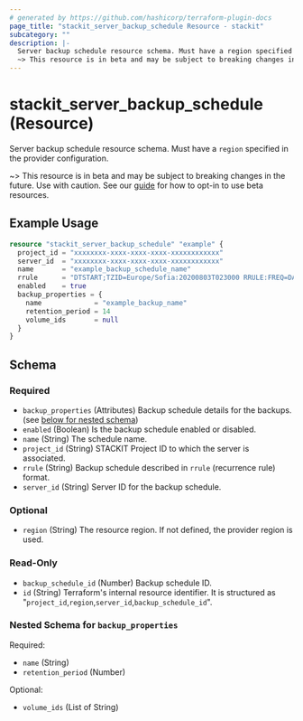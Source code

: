 ```yaml
---
# generated by https://github.com/hashicorp/terraform-plugin-docs
page_title: "stackit_server_backup_schedule Resource - stackit"
subcategory: ""
description: |-
  Server backup schedule resource schema. Must have a region specified in the provider configuration.
  ~> This resource is in beta and may be subject to breaking changes in the future. Use with caution. See our guide https://registry.terraform.io/providers/stackitcloud/stackit/latest/docs/guides/opting_into_beta_resources for how to opt-in to use beta resources.
---
```


# stackit_server_backup_schedule (Resource)

Server backup schedule resource schema. Must have a `region` specified in the provider configuration.

~> This resource is in beta and may be subject to breaking changes in the future. Use with caution. See our [guide](https://registry.terraform.io/providers/stackitcloud/stackit/latest/docs/guides/opting_into_beta_resources) for how to opt-in to use beta resources.

## Example Usage

```terraform
resource "stackit_server_backup_schedule" "example" {
  project_id = "xxxxxxxx-xxxx-xxxx-xxxx-xxxxxxxxxxxx"
  server_id  = "xxxxxxxx-xxxx-xxxx-xxxx-xxxxxxxxxxxx"
  name       = "example_backup_schedule_name"
  rrule      = "DTSTART;TZID=Europe/Sofia:20200803T023000 RRULE:FREQ=DAILY;INTERVAL=1"
  enabled    = true
  backup_properties = {
    name             = "example_backup_name"
    retention_period = 14
    volume_ids       = null
  }
}
```

<!-- schema generated by tfplugindocs -->
## Schema

### Required

- `backup_properties` (Attributes) Backup schedule details for the backups. (see [below for nested schema](#nestedatt--backup_properties))
- `enabled` (Boolean) Is the backup schedule enabled or disabled.
- `name` (String) The schedule name.
- `project_id` (String) STACKIT Project ID to which the server is associated.
- `rrule` (String) Backup schedule described in `rrule` (recurrence rule) format.
- `server_id` (String) Server ID for the backup schedule.

### Optional

- `region` (String) The resource region. If not defined, the provider region is used.

### Read-Only

- `backup_schedule_id` (Number) Backup schedule ID.
- `id` (String) Terraform's internal resource identifier. It is structured as "`project_id`,`region`,`server_id`,`backup_schedule_id`".

<a id="nestedatt--backup_properties"></a>
### Nested Schema for `backup_properties`

Required:

- `name` (String)
- `retention_period` (Number)

Optional:

- `volume_ids` (List of String)


